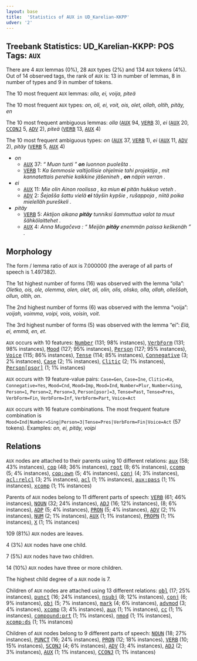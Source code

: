```yaml
---
layout: base
title:  'Statistics of AUX in UD_Karelian-KKPP'
udver: '2'
---
```


## Treebank Statistics: UD_Karelian-KKPP: POS Tags: `AUX`

There are 4 `AUX` lemmas (0%), 28 `AUX` types (2%) and 134 `AUX` tokens (4%).
Out of 14 observed tags, the rank of `AUX` is: 13 in number of lemmas, 8 in number of types and 9 in number of tokens.

The 10 most frequent `AUX` lemmas: <em>olla, ei, voija, piteä</em>

The 10 most frequent `AUX` types:  <em>on, oli, ei, voit, ois, olet, ollah, oltih, pitäy, en</em>

The 10 most frequent ambiguous lemmas: <em>olla</em> (<tt><a href="krl_kkpp-pos-AUX.html">AUX</a></tt> 94, <tt><a href="krl_kkpp-pos-VERB.html">VERB</a></tt> 3), <em>ei</em> (<tt><a href="krl_kkpp-pos-AUX.html">AUX</a></tt> 20, <tt><a href="krl_kkpp-pos-CCONJ.html">CCONJ</a></tt> 5, <tt><a href="krl_kkpp-pos-ADV.html">ADV</a></tt> 2), <em>piteä</em> (<tt><a href="krl_kkpp-pos-VERB.html">VERB</a></tt> 13, <tt><a href="krl_kkpp-pos-AUX.html">AUX</a></tt> 4)

The 10 most frequent ambiguous types:  <em>on</em> (<tt><a href="krl_kkpp-pos-AUX.html">AUX</a></tt> 37, <tt><a href="krl_kkpp-pos-VERB.html">VERB</a></tt> 1), <em>ei</em> (<tt><a href="krl_kkpp-pos-AUX.html">AUX</a></tt> 11, <tt><a href="krl_kkpp-pos-ADV.html">ADV</a></tt> 2), <em>pitäy</em> (<tt><a href="krl_kkpp-pos-VERB.html">VERB</a></tt> 5, <tt><a href="krl_kkpp-pos-AUX.html">AUX</a></tt> 4)


* <em>on</em>
  * <tt><a href="krl_kkpp-pos-AUX.html">AUX</a></tt> 37: <em>“ Muan tunti ” <b>on</b> luonnon puolešta .</em>
  * <tt><a href="krl_kkpp-pos-VERB.html">VERB</a></tt> 1: <em>Ka šemmosie valtijollisie ohjelmie tahi projektija , mit kannatettais perehie kaikkine jäšenineh , <b>on</b> näpin verran .</em>
* <em>ei</em>
  * <tt><a href="krl_kkpp-pos-AUX.html">AUX</a></tt> 11: <em>Mie olin Ainon roolissa , ka miun <b>ei</b> pitän hukkuo veteh .</em>
  * <tt><a href="krl_kkpp-pos-ADV.html">ADV</a></tt> 2: <em>Šejašša šattu vielä <b>ei</b> täyšin kypšie , rušappoja , niitä poika mielelläh pureškeli .</em>
* <em>pitäy</em>
  * <tt><a href="krl_kkpp-pos-VERB.html">VERB</a></tt> 5: <em>Aktijon aikana <b>pitäy</b> tunniksi šammuttua valot ta muut šähkölaittehet .</em>
  * <tt><a href="krl_kkpp-pos-AUX.html">AUX</a></tt> 4: <em>Anna Mugačeva : “ Meijän <b>pitäy</b> enemmän paissa keškenäh ” .</em>

## Morphology

The form / lemma ratio of `AUX` is 7.000000 (the average of all parts of speech is 1.497382).

The 1st highest number of forms (16) was observed with the lemma “olla”: <em>Oletko, ois, ole, olemma, olen, olet, oli, olin, olis, olisko, olla, ollah, olleššah, ollun, oltih, on</em>.

The 2nd highest number of forms (6) was observed with the lemma “voija”: <em>voijah, voimma, voipi, vois, voisin, voit</em>.

The 3rd highest number of forms (5) was observed with the lemma “ei”: <em>Elä, ei, emmä, en, et</em>.

`AUX` occurs with 10 features: <tt><a href="krl_kkpp-feat-Number.html">Number</a></tt> (131; 98% instances), <tt><a href="krl_kkpp-feat-VerbForm.html">VerbForm</a></tt> (131; 98% instances), <tt><a href="krl_kkpp-feat-Mood.html">Mood</a></tt> (127; 95% instances), <tt><a href="krl_kkpp-feat-Person.html">Person</a></tt> (127; 95% instances), <tt><a href="krl_kkpp-feat-Voice.html">Voice</a></tt> (115; 86% instances), <tt><a href="krl_kkpp-feat-Tense.html">Tense</a></tt> (114; 85% instances), <tt><a href="krl_kkpp-feat-Connegative.html">Connegative</a></tt> (3; 2% instances), <tt><a href="krl_kkpp-feat-Case.html">Case</a></tt> (2; 1% instances), <tt><a href="krl_kkpp-feat-Clitic.html">Clitic</a></tt> (2; 1% instances), <tt><a href="krl_kkpp-feat-Person-psor.html">Person[psor]</a></tt> (1; 1% instances)

`AUX` occurs with 19 feature-value pairs: `Case=Gen`, `Case=Ine`, `Clitic=Ko`, `Connegative=Yes`, `Mood=Cnd`, `Mood=Imp`, `Mood=Ind`, `Number=Plur`, `Number=Sing`, `Person=1`, `Person=2`, `Person=3`, `Person[psor]=3`, `Tense=Past`, `Tense=Pres`, `VerbForm=Fin`, `VerbForm=Inf`, `VerbForm=Part`, `Voice=Act`

`AUX` occurs with 16 feature combinations.
The most frequent feature combination is `Mood=Ind|Number=Sing|Person=3|Tense=Pres|VerbForm=Fin|Voice=Act` (57 tokens).
Examples: <em>on, ei, pitäy, voipi</em>


## Relations

`AUX` nodes are attached to their parents using 10 different relations: <tt><a href="krl_kkpp-dep-aux.html">aux</a></tt> (58; 43% instances), <tt><a href="krl_kkpp-dep-cop.html">cop</a></tt> (48; 36% instances), <tt><a href="krl_kkpp-dep-root.html">root</a></tt> (8; 6% instances), <tt><a href="krl_kkpp-dep-ccomp.html">ccomp</a></tt> (5; 4% instances), <tt><a href="krl_kkpp-dep-cop-own.html">cop:own</a></tt> (5; 4% instances), <tt><a href="krl_kkpp-dep-conj.html">conj</a></tt> (4; 3% instances), <tt><a href="krl_kkpp-dep-acl-relcl.html">acl:relcl</a></tt> (3; 2% instances), <tt><a href="krl_kkpp-dep-acl.html">acl</a></tt> (1; 1% instances), <tt><a href="krl_kkpp-dep-aux-pass.html">aux:pass</a></tt> (1; 1% instances), <tt><a href="krl_kkpp-dep-xcomp.html">xcomp</a></tt> (1; 1% instances)

Parents of `AUX` nodes belong to 11 different parts of speech: <tt><a href="krl_kkpp-pos-VERB.html">VERB</a></tt> (61; 46% instances), <tt><a href="krl_kkpp-pos-NOUN.html">NOUN</a></tt> (32; 24% instances), <tt><a href="krl_kkpp-pos-ADJ.html">ADJ</a></tt> (16; 12% instances),  (8; 6% instances), <tt><a href="krl_kkpp-pos-ADP.html">ADP</a></tt> (5; 4% instances), <tt><a href="krl_kkpp-pos-PRON.html">PRON</a></tt> (5; 4% instances), <tt><a href="krl_kkpp-pos-ADV.html">ADV</a></tt> (2; 1% instances), <tt><a href="krl_kkpp-pos-NUM.html">NUM</a></tt> (2; 1% instances), <tt><a href="krl_kkpp-pos-AUX.html">AUX</a></tt> (1; 1% instances), <tt><a href="krl_kkpp-pos-PROPN.html">PROPN</a></tt> (1; 1% instances), <tt><a href="krl_kkpp-pos-X.html">X</a></tt> (1; 1% instances)

109 (81%) `AUX` nodes are leaves.

4 (3%) `AUX` nodes have one child.

7 (5%) `AUX` nodes have two children.

14 (10%) `AUX` nodes have three or more children.

The highest child degree of a `AUX` node is 7.

Children of `AUX` nodes are attached using 13 different relations: <tt><a href="krl_kkpp-dep-obl.html">obl</a></tt> (17; 25% instances), <tt><a href="krl_kkpp-dep-punct.html">punct</a></tt> (16; 24% instances), <tt><a href="krl_kkpp-dep-nsubj.html">nsubj</a></tt> (8; 12% instances), <tt><a href="krl_kkpp-dep-conj.html">conj</a></tt> (6; 9% instances), <tt><a href="krl_kkpp-dep-obj.html">obj</a></tt> (5; 7% instances), <tt><a href="krl_kkpp-dep-mark.html">mark</a></tt> (4; 6% instances), <tt><a href="krl_kkpp-dep-advmod.html">advmod</a></tt> (3; 4% instances), <tt><a href="krl_kkpp-dep-xcomp.html">xcomp</a></tt> (3; 4% instances), <tt><a href="krl_kkpp-dep-aux.html">aux</a></tt> (1; 1% instances), <tt><a href="krl_kkpp-dep-cc.html">cc</a></tt> (1; 1% instances), <tt><a href="krl_kkpp-dep-compound-prt.html">compound:prt</a></tt> (1; 1% instances), <tt><a href="krl_kkpp-dep-nmod.html">nmod</a></tt> (1; 1% instances), <tt><a href="krl_kkpp-dep-xcomp-ds.html">xcomp:ds</a></tt> (1; 1% instances)

Children of `AUX` nodes belong to 9 different parts of speech: <tt><a href="krl_kkpp-pos-NOUN.html">NOUN</a></tt> (18; 27% instances), <tt><a href="krl_kkpp-pos-PUNCT.html">PUNCT</a></tt> (16; 24% instances), <tt><a href="krl_kkpp-pos-PRON.html">PRON</a></tt> (12; 18% instances), <tt><a href="krl_kkpp-pos-VERB.html">VERB</a></tt> (10; 15% instances), <tt><a href="krl_kkpp-pos-SCONJ.html">SCONJ</a></tt> (4; 6% instances), <tt><a href="krl_kkpp-pos-ADV.html">ADV</a></tt> (3; 4% instances), <tt><a href="krl_kkpp-pos-ADJ.html">ADJ</a></tt> (2; 3% instances), <tt><a href="krl_kkpp-pos-AUX.html">AUX</a></tt> (1; 1% instances), <tt><a href="krl_kkpp-pos-CCONJ.html">CCONJ</a></tt> (1; 1% instances)

